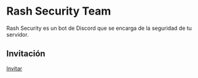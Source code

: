 # Rash Security Team
Rash Security es un bot de Discord que se encarga de la seguridad de tu servidor.

## Invitación
[Invitar](https://rashsecurity.xyz/invite)

